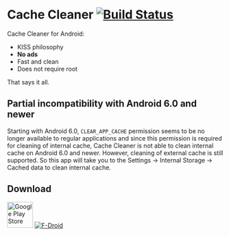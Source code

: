 Cache Cleaner [![Build Status](https://travis-ci.org/Frozen-Developers/android-cache-cleaner.svg)](https://travis-ci.org/Frozen-Developers/android-cache-cleaner)
======================

Cache Cleaner for Android:

  - KISS philosophy
  - **No ads**
  - Fast and clean
  - Does not require root

That says it all.

Partial incompatibility with Android 6.0 and newer
------------------------------------------
Starting with Android 6.0, ```CLEAR_APP_CACHE``` permission seems to be no longer available to regular applications and since this permission is required for cleaning of internal cache, Cache Cleaner is not able to clean internal cache on Android 6.0 and newer. However, cleaning of external cache is still supported. So this app will take you to the Settings -> Internal Storage -> Cached data to clean internal cache.

Download
--------

[<img src="https://play.google.com/intl/en_us/badges/images/apps/en-play-badge.png" alt="Google Play Store" height="60px">](https://play.google.com/store/apps/details?id=com.frozendevs.cache.cleaner)
[![F-Droid](https://guardianproject.info/wp-content/uploads/2014/07/logo-fdroid.png)](https://f-droid.org/repository/browse/?fdid=com.frozendevs.cache.cleaner)
